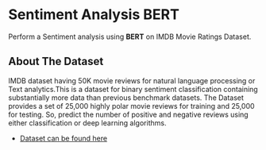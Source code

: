 # Sentiment Analysis BERT

Perform a Sentiment analysis using **BERT** on IMDB Movie Ratings Dataset. 


## About The Dataset

IMDB dataset having 50K movie reviews for natural language processing or Text analytics.This is a dataset for binary sentiment classification containing substantially more data than previous benchmark datasets. The Dataset provides a set of 25,000 highly polar movie reviews for training and 25,000 for testing. So, predict the number of positive and negative reviews using either classification or deep learning algorithms.

- [Dataset can be found here](https://www.kaggle.com/lakshmi25npathi/imdb-dataset-of-50k-movie-reviews)